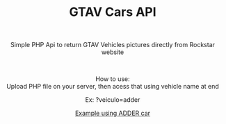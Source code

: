 
<center><h1>GTAV Cars API</h1><br >
<p>Simple PHP Api to return GTAV Vehicles pictures directly from Rockstar website</p>


<br >


<p>How to use:</br>
Upload PHP file on your server, then acess that using vehicle name at end</br>

Ex: ?veiculo=adder</p>


<p><a href=http://bresodev.mygamesonline.org/gta/authh.php?veiculo=adder> Example using ADDER car </a></p> <br >
</center>
